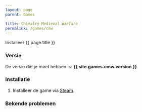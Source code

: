 ```yaml
---
layout: page
parent: Games

title: Chivalry Medieval Warfare
permalink: /games/cmw
---
```


Installeer {{ page.title }}

### Versie

De versie die je moet hebben is: **{{ site.games.cmw.version }}**

### Installatie

1. Installeer de game via [Steam](steam://rungameid/219640).

### Bekende problemen
